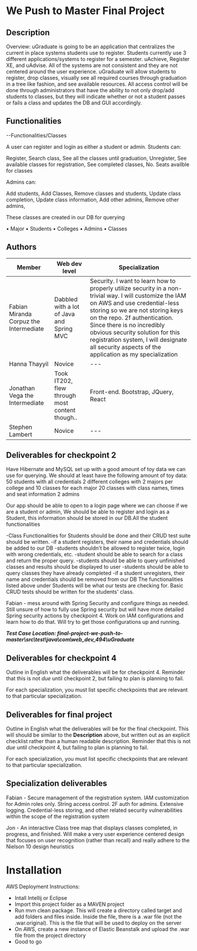 # We Push to Master Final Project


## Description

Overview: uGraduate is going to be an application that centralizes the current
in place systems students use to register. Students currently use 3 different
applications/systems to register for a semester. uAchieve, Register XE,
and uAdvise. All of the systems are not consistent and they are not centered
around the user experience. uGraduate will allow students to register, drop
classes, visually see all required courses through graduation in a tree like
fashion, and see available resources. All access control will be done through
administrators that have the ability to not only drop/add students to classes,
but they will indicate whether or not a student passes or fails a class and
updates the DB and GUI accordingly.

 ## Functionalities
 --Functionalities/Classes
 
 A user can register and login as either a student or admin. Students can: 
 
Register,
Search class,
See all the classes until graduation,
Unregister,
See available classes for registration,
See completed classes,
No. Seats availble for classes 

Admins can: 

Add students,
Add Classes,
Remove classes and students,
Update class completion,
Update class information,
Add other admins,
Remove other admins,

These classes are created in our DB for querying 

• Major
• Students
• Colleges
• Admins
• Classes

## Authors

| Member | Web dev level | Specialization |
| --- | --- | --- |
| Fabian Miranda Corpuz the Intermediate | Dabbled with a lot of Java and Spring MVC | Security. I want to learn how to properly utilize security in a non-trivial way. I will customize the IAM on AWS and use credential-less storing so we are not storing keys on the repo. 2f authentication. Since there is no incredibly obvious security solution for this registration system, I will designate all security aspects of the application as my specialization |
| Hanna Thayyil | Novice | --- |
| Jonathan Vega the Intermediate | Took IT202, flew through most content though.. | Front-end. Bootstrap, JQuery, React |
| Stephen Lambert | Novice | --- |

## Deliverables for checkpoint 2

Have Hibernate and MySQL set up with a good amount of toy data we can use for querying.
We should at least have the following amount of toy data:
50 students with all credentials 
2 different colleges with 2 majors per college and 10 classes for each major
20 classes with class names, times and seat information
2 admins

Our app should be able to open to a login page where we can choose if we are a student or admin, We should be able to register and login as a Student, this information should be stored in our DB.All the student functionalities 

-Class Functionalities for Students should be done and their CRUD test suite should be written. -if a student registers, their name and credentials should be added to our DB -students shouldn't be allowed to register twice, login with wrong credentials, etc.
-student should be able to search for a class and return the proper query. 
-students should be able to query unfinished classes and results should be displayed to user
-students should be able to query classes they have already completed 
-if a student unregisters, their name and credentials should be removed from our DB 
The functionalities listed above under Students will be what our tests are checking for. Basic CRUD tests should be written for the students' class.

Fabian - mess around with Spring Security and configure things as needed. Still unsure of how to fully use Spring security but will have more detailed Spring security actions by checkpoint 4. Work on IAM configurations and learn how to do that. Will try to get those configurations up and running.

***Test Case Location: final-project-we-push-to-master\src\test\java\com\web_dev_494\uGraduate***

## Deliverables for checkpoint 4

Outline in English what the deliverables will be for checkpoint 4. Reminder that this is not *due*
until checkpoint 2, but failing to plan is planning to fail.

For each specialization, you must list specific checkpoints that are relevant to that particular specialization.

## Deliverables for final project

Outline in English what the deliverables will be for the final checkpoint. This will should be
similar to the **Description** above, but written out as an explicit checklist rather than a human
readable description. Reminder that this is not *due* until checkpoint 4, but failing to plan is
planning to fail.

For each specialization, you must list specific checkpoints that are relevant to that particular specialization.

## Specialization deliverables

Fabian - Secure management of the registration system. IAM customization for Admin roles only. String access control. 2F auth for admins. Extensive logging. Credential-less storing, and other related security vulnerabilities within the scope of the registration system

Jon - An interactive Class tree map that displays classes completed, in progress, and finished. Will make a very user experience centered design that focuses on user recognition (rather than recall) and really adhere to the Nielson 10 design heuristics

# Installation

AWS Deployment Instructions:
- Intall Intellij or Eclipse
- Import this project folder as a MAVEN project
- Run mvn clean package. This will create a directory called target and add folders and files inside. Inside the file, there is a .war file (not the .war.original). This is the file that will be used to deploy on the server
- On AWS, create a new instance of Elastic Beanstalk and upload the .war file from the project directory
- Good to go
